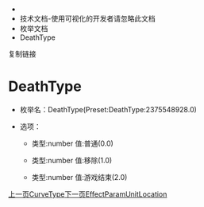   * [](/)
  * 技术文档-使用可视化的开发者请忽略此文档
  * 枚举文档
  * DeathType

复制链接

# DeathType

  * 枚举名：DeathType(Preset:DeathType:2375548928.0)

  * 选项：

    * 类型:number 值:普通(0.0)

    * 类型:number 值:移除(1.0)

    * 类型:number 值:游戏结束(2.0)

[上一页CurveType](/技术文档/枚举文档/CurveType)[下一页EffectParamUnitLocation](/技术文档/枚举文档/EffectParamUnitLocation)


